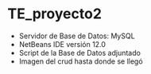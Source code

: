 # TE_proyecto2

- Servidor de Base de Datos: MySQL
- NetBeans IDE versión 12.0
- Script de la Base de Datos adjuntado
- Imagen del crud hasta donde se llegó
